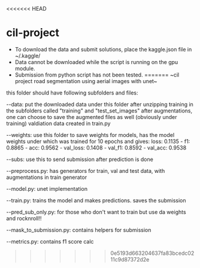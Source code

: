 <<<<<<< HEAD
# cil-project
* To download the data and submit solutions, place the kaggle.json file in ~/.kaggle/
* Data cannot be downloaded while the script is running on the gpu module.
* Submission from python script has not been tested.
=======
~cil project road segmentation using aerial images with unet~

this folder should have following subfolders and files:

--data: put the downloaded data under this folder after unzipping training
in the subfolders called "training" and "test_set_images"
after augmentations, one can choose to save the augmented files as well (obviously under training)
valdiation data created in train.py

--weights: use this folder to save weights for models, has the model weights under which was 
trained for 10 epochs and gives:
loss: 0.1135 - f1: 0.8865 - acc: 0.9562 - val_loss: 0.1408 - val_f1: 0.8592 - val_acc: 0.9538

--subs: use this to send submission after prediction is done

--preprocess.py: has generators for train, val and test data, with augmentations in train generator

--model.py: unet implementation

--train.py: trains the model and makes predictions. saves the submission

--pred_sub_only.py: for those who don't want to train but use da weights and rocknroll!!

--mask_to_submission.py: contains helpers for submission

--metrics.py: contains f1 score calc

>>>>>>> 0e5193d663204637fa83bcedc0211c9d87372d2e
